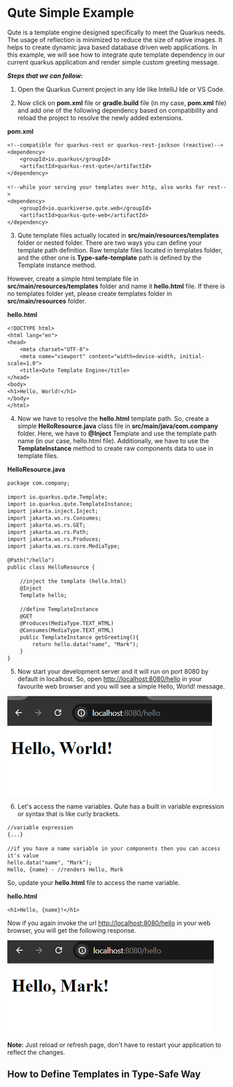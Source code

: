 # Qute Simple Example

Qute is a template engine designed specifically to meet the Quarkus needs. The usage of reflection is minimized to reduce the size of native images. It helps to create dynamic java based database driven web applications. In this example, we will see how to integrate qute template dependency in our current quarkus application and render simple custom greeting message.

***Steps that we can follow:***

1. Open the Quarkus Current project in any Ide like IntelliJ Ide or VS Code.

2. Now click on **pom.xml** file or **gradle.build** file (in my case, **pom.xml** file) and add one of the following dependency based on compatibility and reload the project to resolve the newly added extensions.

**pom.xml**

```
<!--compatible for quarkus-rest or quarkus-rest-jackson (reactive)-->
<dependency>
    <groupId>io.quarkus</groupId>
    <artifactId>quarkus-rest-qute</artifactId>
</dependency>

<!--while your serving your templates over http, also works for rest-->
<dependency>
    <groupId>io.quarkiverse.qute.web</groupId>
    <artifactId>quarkus-qute-web</artifactId>
</dependency>
```

3. Qute template files actually located in **src/main/resources/templates** folder or nested folder. There are two ways you can define your template path definition. Raw template files located in templates folder, and the other one is **Type-safe-template** path is defined by the Template instance method. 

However, create a simple html template file in **src/main/resources/templates** folder and name it **hello.html** file. If there is no templates folder yet, please create templates folder in **src/main/resources** folder.

**hello.html**

```
<!DOCTYPE html>
<html lang="en">
<head>
    <meta charset="UTF-8">
    <meta name="viewport" content="width=device-width, initial-scale=1.0">
    <title>Qute Template Engine</title>
</head>
<body>
<h1>Hello, World!</h1>
</body>
</html>
```

4. Now we have to resolve the **hello.html** template path. So, create a simple **HelloResource.java** class file in **src/main/java/com.company** folder. Here, we have to **@Inject** Template and use the template path name (in our case, hello.html file). Additionally, we have to use the **TemplateInstance** method to create raw components data to use in template files. 


**HelloResource.java**

```
package com.company;

import io.quarkus.qute.Template;
import io.quarkus.qute.TemplateInstance;
import jakarta.inject.Inject;
import jakarta.ws.rs.Consumes;
import jakarta.ws.rs.GET;
import jakarta.ws.rs.Path;
import jakarta.ws.rs.Produces;
import jakarta.ws.rs.core.MediaType;

@Path("/hello")
public class HelloResource {

    //inject the template (hello.html)
    @Inject
    Template hello;

    //define TemplateInstance
    @GET
    @Produces(MediaType.TEXT_HTML)
    @Consumes(MediaType.TEXT_HTML)
    public TemplateInstance getGreeting(){
        return hello.data("name", "Mark");
    }
}
```

5. Now start your development server and it will run on port 8080 by default in localhost. So, open [http://localhost:8080/hello](http://localhost:8080/hello) in your favourite web browser and you will see a simple Hello, World! message.

![alt text](image1.png)

6. Let's access the name variables. Qute has a built in variable expression or syntax that is like curly brackets.


```
//variable expression
{...}

//if you have a name variable in your components then you can access it's value
hello.data("name", "Mark");
Hello, {name} - //renders Hello, Mark
```

So, update your **hello.html** file to access the name variable.

**hello.html**

```
<h1>Hello, {name}!</h1>
```

Now if you again invoke the url [http://localhost:8080/hello](http://localhost:8080/hello) in your web browser, you will get the following response.

![alt text](image2.png)

**Note:** Just reload or refresh page, don't have to restart your application to reflect the changes.

## How to Define Templates in Type-Safe Way

